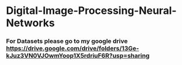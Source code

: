 # Digital-Image-Processing-Neural-Networks

### For Datasets please go to my google drive https://drive.google.com/drive/folders/13Ge-kJuz3VN0VJOwmYoop1X5rdriuF6R?usp=sharing
